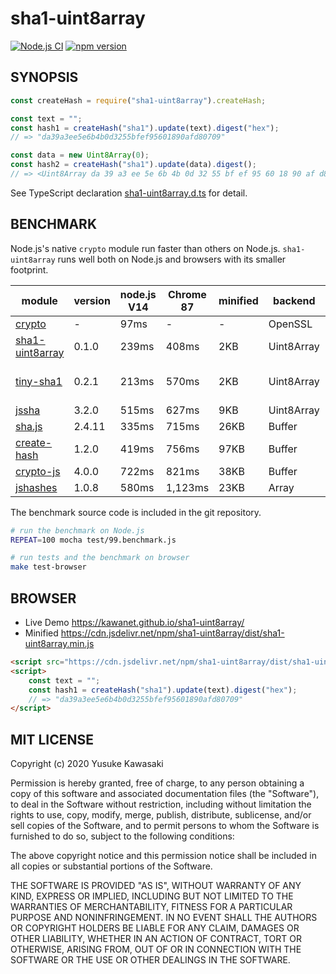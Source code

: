 # sha1-uint8array

[![Node.js CI](https://github.com/kawanet/sha1-uint8array/workflows/Node.js%20CI/badge.svg?branch=master)](https://github.com/kawanet/sha1-uint8array/actions/)
[![npm version](https://badge.fury.io/js/sha1-uint8array.svg)](https://www.npmjs.com/package/sha1-uint8array)

## SYNOPSIS

```js
const createHash = require("sha1-uint8array").createHash;

const text = "";
const hash1 = createHash("sha1").update(text).digest("hex");
// => "da39a3ee5e6b4b0d3255bfef95601890afd80709"

const data = new Uint8Array(0);
const hash2 = createHash("sha1").update(data).digest();
// => <Uint8Array da 39 a3 ee 5e 6b 4b 0d 32 55 bf ef 95 60 18 90 af d8 07 09>
```

See TypeScript declaration
[sha1-uint8array.d.ts](https://github.com/kawanet/sha1-uint8array/blob/master/types/sha1-uint8array.d.ts)
for detail.

## BENCHMARK

Node.js's native `crypto` module run faster than others on Node.js.
`sha1-uint8array` runs well both on Node.js and browsers with its smaller footprint.

|module|version|node.js V14|Chrome 87|minified|backend|note|
|---|---|---|---|---|---|---|
|[crypto](https://nodejs.org/api/crypto.html)|-|97ms|-|-|OpenSSL||
|[sha1-uint8array](http://github.com/kawanet/sha1-uint8array)|0.1.0|239ms|408ms|2KB|Uint8Array|👍|
|[tiny-sha1](https://npmjs.com/package/tiny-sha1)|0.2.1|213ms|570ms|2KB|Uint8Array|tiny-sha1/dist/tiny-sha1.js|
|[jssha](https://npmjs.com/package/jssha)|3.2.0|515ms|627ms|9KB|Uint8Array|jssha/dist/sha1.js|
|[sha.js](https://npmjs.com/package/sha.js)|2.4.11|335ms|715ms|26KB|Buffer|sha.js/sha1.js|
|[create-hash](https://npmjs.com/package/create-hash)|1.2.0|419ms|756ms|97KB|Buffer|create-hash/browser.js|
|[crypto-js](https://npmjs.com/package/crypto-js)|4.0.0|722ms|821ms|38KB|Buffer|crypto-js/sha1.js|
|[jshashes](https://npmjs.com/package/jshashes)|1.0.8|580ms|1,123ms|23KB|Array|jshashes/hashes.js|

The benchmark source code is included in the git repository.

```sh
# run the benchmark on Node.js
REPEAT=100 mocha test/99.benchmark.js

# run tests and the benchmark on browser
make test-browser
```

## BROWSER

- Live Demo https://kawanet.github.io/sha1-uint8array/
- Minified https://cdn.jsdelivr.net/npm/sha1-uint8array/dist/sha1-uint8array.min.js

```html
<script src="https://cdn.jsdelivr.net/npm/sha1-uint8array/dist/sha1-uint8array.min.js"></script>
<script>
    const text = "";
    const hash1 = createHash("sha1").update(text).digest("hex");
    // => "da39a3ee5e6b4b0d3255bfef95601890afd80709"
</script>
```

## MIT LICENSE

Copyright (c) 2020 Yusuke Kawasaki

Permission is hereby granted, free of charge, to any person obtaining a copy of this software and associated
documentation files (the "Software"), to deal in the Software without restriction, including without limitation the
rights to use, copy, modify, merge, publish, distribute, sublicense, and/or sell copies of the Software, and to permit
persons to whom the Software is furnished to do so, subject to the following conditions:

The above copyright notice and this permission notice shall be included in all copies or substantial portions of the
Software.

THE SOFTWARE IS PROVIDED "AS IS", WITHOUT WARRANTY OF ANY KIND, EXPRESS OR IMPLIED, INCLUDING BUT NOT LIMITED TO THE
WARRANTIES OF MERCHANTABILITY, FITNESS FOR A PARTICULAR PURPOSE AND NONINFRINGEMENT. IN NO EVENT SHALL THE AUTHORS OR
COPYRIGHT HOLDERS BE LIABLE FOR ANY CLAIM, DAMAGES OR OTHER LIABILITY, WHETHER IN AN ACTION OF CONTRACT, TORT OR
OTHERWISE, ARISING FROM, OUT OF OR IN CONNECTION WITH THE SOFTWARE OR THE USE OR OTHER DEALINGS IN THE SOFTWARE.
